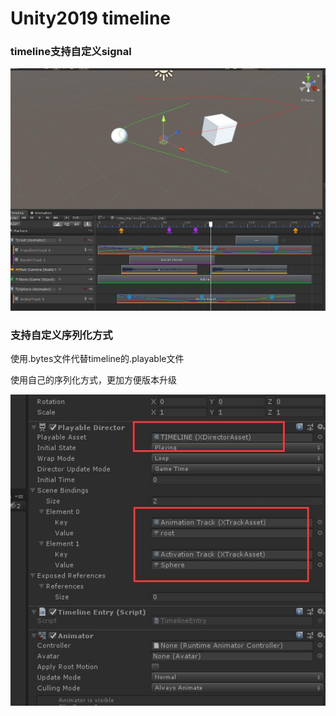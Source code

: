 # Unity2019 timeline 


### timeline支持自定义signal

![](/img/t1.jpg)



### 支持自定义序列化方式

使用.bytes文件代替timeline的.playable文件

 使用自己的序列化方式，更加方便版本升级


![](/img/t3.jpg)